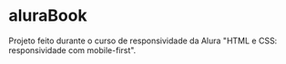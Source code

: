 # aluraBook
Projeto feito durante o curso de responsividade da Alura "HTML e CSS: responsividade com mobile-first".

